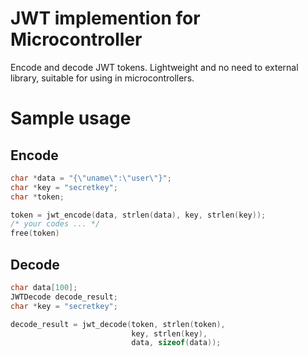 # JWT implemention for Microcontroller
Encode and decode JWT tokens. Lightweight and no need to external library,
suitable for using in microcontrollers.

# Sample usage

## Encode
```c
char *data = "{\"uname\":\"user\"}";
char *key = "secretkey";
char *token;

token = jwt_encode(data, strlen(data), key, strlen(key));
/* your codes ... */
free(token)
```

## Decode
```c
char data[100];
JWTDecode decode_result;
char *key = "secretkey";

decode_result = jwt_decode(token, strlen(token),
                           key, strlen(key),
                           data, sizeof(data));
```
